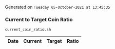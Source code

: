 Generated on `Tuesday 05-October-2021 at 13:45:35`

### Current to Target Coin Ratio
`current_coin_ratio.sh`

Date|Current|Target|Ratio
---|---|---|---

